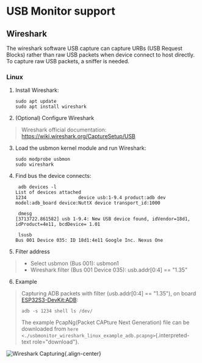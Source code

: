 USB Monitor support
===================

Wireshark
---------

The wireshark software USB capture can capture URBs (USB Request Blocks)
rather than raw USB packets when device connect to host directly. To
capture raw USB packets, a sniffer is needed.

### Linux

1.  Install Wireshark:

        sudo apt update
        sudo apt install wireshark

2.  (Optional) Configure Wireshark

> Wireshark official documentation:
> <https://wiki.wireshark.org/CaptureSetup/USB>

3.  Load the usbmon kernel module and run Wireshark:

        sudo modprobe usbmon
        sudo wireshark

4.  Find bus the device connects:

         adb devices -l
        List of devices attached
        1234                   device usb:1-9.4 product:adb dev model:adb_board device:NuttX device transport_id:1000

         dmesg
        [3713722.861582] usb 1-9.4: New USB device found, idVendor=18d1, idProduct=4e11, bcdDevice= 1.01

         lsusb
        Bus 001 Device 035: ID 18d1:4e11 Google Inc. Nexus One

5.  Filter address

> -   Select usbmon (Bus 001): usbmon1
> -   Wireshark filter (Bus 001 Device 035): usb.addr\[0:4\] == \"1.35\"

6.  Example

> Capturing ADB packets with filter (usb.addr\[0:4\] == \"1.35\"), on
> board
> [ESP32S3-DevKit:ADB](https://nuttx.apache.org/docs/latest/platforms/xtensa/esp32s3/boards/esp32s3-devkit/index.html#adb):
>
>     adb -s 1234 shell ls /dev/
>
> The example PcapNg(Packet CAPture Next Generation) file can be
> downloaded from
> `here <./usbmonitor_wireshark_linux_example_adb.pcapng>`{.interpreted-text
> role="download"}.

![Wireshark
Capturing](usbmonitor_wireshark_linux_example_adb.png){.align-center}
